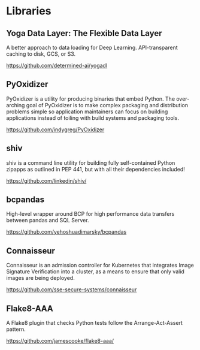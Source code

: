 # Libraries

## Yoga Data Layer: The Flexible Data Layer

A better approach to data loading for Deep Learning. API-transparent caching to disk, GCS, or S3.

<https://github.com/determined-ai/yogadl>

## PyOxidizer

PyOxidizer is a utility for producing binaries that embed Python. The over-arching goal of PyOxidizer is to make complex packaging and distribution problems simple so application maintainers can focus on building applications instead of toiling with build systems and packaging tools.

<https://github.com/indygreg/PyOxidizer>

## shiv


shiv is a command line utility for building fully self-contained Python zipapps as outlined in PEP 441, but with all their dependencies included!

<https://github.com/linkedin/shiv/>

## bcpandas

High-level wrapper around BCP for high performance data transfers between pandas and SQL Server.

<https://github.com/yehoshuadimarsky/bcpandas>

## Connaisseur

Connaisseur is an admission controller for Kubernetes that integrates Image Signature Verification into a cluster, as a means to ensure that only valid images are being deployed.

<https://github.com/sse-secure-systems/connaisseur>

## Flake8-AAA

A Flake8 plugin that checks Python tests follow the Arrange-Act-Assert pattern.

<https://github.com/jamescooke/flake8-aaa/>
